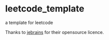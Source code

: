 # leetcode_template
a template for leetcode

Thanks to [jebrains](https://www.jetbrains.com/?from=leetcode_template) for their opensource licence.